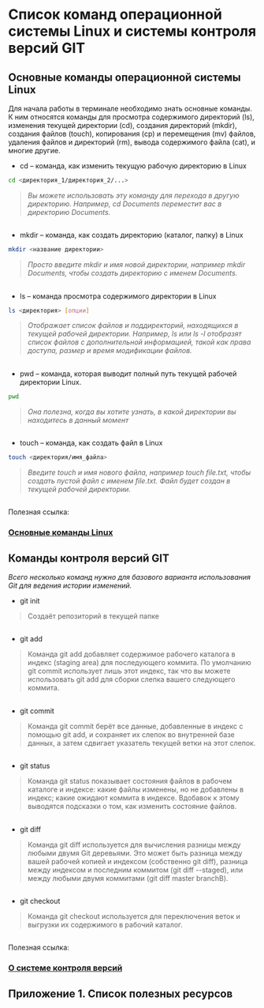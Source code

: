 # Список команд операционной системы Linux и системы контроля версий GIT

## Основные команды операционной системы Linux

Для начала работы в терминале необходимо знать основные команды. К ним относятся команды для просмотра содержимого директорий (ls), изменения текущей директории (cd), создания директорий (mkdir), создания файлов (touch), копирования (cp) и перемещения (mv) файлов, удаления файлов и директорий (rm), вывода содержимого файла (cat), и многие другие.

* cd – команда, как изменить текущую рабочую директорию в Linux
```sh
cd <директория_1/директория_2/...>
```
>*Вы можете использовать эту команду для перехода в другую директорию. Например, cd Documents переместит вас в директорию Documents.*
##
* mkdir – команда, как создать директорию (каталог, папку) в Linux
```sh
mkdir <название директории>
```
>*Просто введите mkdir и имя новой директории, например mkdir Documents, чтобы создать директорию с именем Documents.*
##
* ls – команда просмотра содержимого директории в Linux
```sh
ls <директория> [опции]
```
>*Отображает список файлов и поддиректорий, находящихся в текущей рабочей директории. Например, ls или ls -l отобразят список файлов с дополнительной информацией, такой как права доступа, размер и время модификации файлов.*
##
* pwd – команда, которая выводит полный путь текущей рабочей директории Linux. 

```sh
pwd
```
>*Она полезна, когда вы хотите узнать, в какой директории вы находитесь в данный момент*
##
* touch – команда, как создать файл в Linux
```sh
touch <директория/имя_файла>
```
>*Введите touch и имя нового файла, например touch file.txt, чтобы создать пустой файл с именем file.txt. Файл будет создан в текущей рабочей директории.*
##
Полезная ссылка:
### [Основные команды Linux](https://serverspace.ru/about/blog/bazovye-komandy-linux-v-terminale/ "Базовые команды Linux в терминале")

## Команды контроля версий GIT

*Всего несколько команд нужно для базового варианта использования Git для ведения истории изменений.*

* git init
>Создаёт репозиторий в текущей папке
##
* git add
>Команда git add добавляет содержимое рабочего каталога в индекс (staging area) для последующего коммита. По умолчанию git commit использует лишь этот индекс, так что вы можете использовать git add для сборки слепка вашего следующего коммита.
##
* git commit
>Команда git commit берёт все данные, добавленные в индекс с помощью git add, и сохраняет их слепок во внутренней базе данных, а затем сдвигает указатель текущей ветки на этот слепок.
##
* git status
>Команда git status показывает состояния файлов в рабочем каталоге и индексе: какие файлы изменены, но не добавлены в индекс; какие ожидают коммита в индексе. Вдобавок к этому выводятся подсказки о том, как изменить состояние файлов.
##
* git diff
>Команда git diff используется для вычисления разницы между любыми двумя Git деревьями. Это может быть разница между вашей рабочей копией и индексом (собственно git diff), разница между индексом и последним коммитом (git diff --staged), или между любыми двумя коммитами (git diff master branchB).
##
* git checkout
>Команда git checkout используется для переключения веток и выгрузки их содержимого в рабочий каталог.
##
Полезная ссылка:
### [О системе контроля версий](https://git-scm.com/book/ru/v2/ "Pro Git")

## Приложение 1. Список полезных ресурсов
